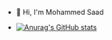 - 👋 Hi, I'm Mohammed Saad

- [![Anurag's GitHub stats](https://github-readme-stats.vercel.app/api?username=MohdSaadMa07)](https://github.com/anuraghazra/github-readme-stats)
